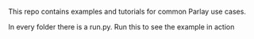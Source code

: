 This repo contains examples and tutorials for common Parlay use cases.  

In every folder there is a run.py.  Run this to see the example in action
